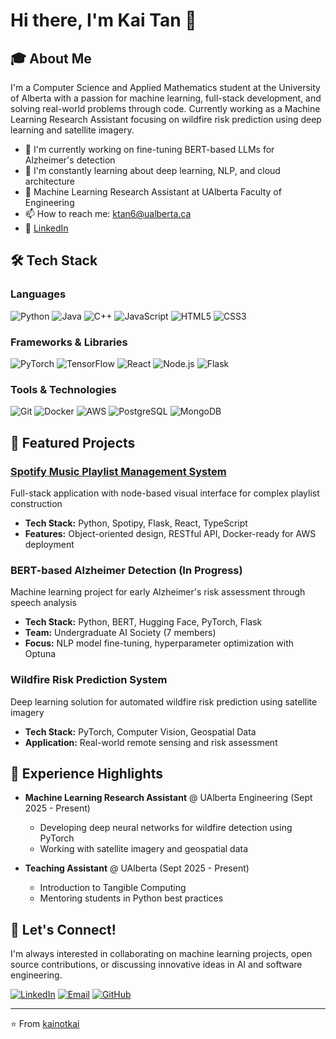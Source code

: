 # Hi there, I'm Kai Tan 👋

## 🎓 About Me

I'm a Computer Science and Applied Mathematics student at the University of Alberta with a passion for machine learning, full-stack development, and solving real-world problems through code. Currently working as a Machine Learning Research Assistant focusing on wildfire risk prediction using deep learning and satellite imagery.

- 🔭 I'm currently working on fine-tuning BERT-based LLMs for Alzheimer's detection
- 🌱 I'm constantly learning about deep learning, NLP, and cloud architecture
- 💼 Machine Learning Research Assistant at UAlberta Faculty of Engineering
- 📫 How to reach me: ktan6@ualberta.ca
- 🔗 [LinkedIn](https://www.linkedin.com/in/kai-tan-559826293/)

## 🛠️ Tech Stack

### Languages
![Python](https://img.shields.io/badge/-Python-3776AB?style=flat-square&logo=python&logoColor=white)
![Java](https://img.shields.io/badge/-Java-007396?style=flat-square&logo=java&logoColor=white)
![C++](https://img.shields.io/badge/-C++-00599C?style=flat-square&logo=c%2B%2B&logoColor=white)
![JavaScript](https://img.shields.io/badge/-JavaScript-F7DF1E?style=flat-square&logo=javascript&logoColor=black)
![HTML5](https://img.shields.io/badge/-HTML5-E34F26?style=flat-square&logo=html5&logoColor=white)
![CSS3](https://img.shields.io/badge/-CSS3-1572B6?style=flat-square&logo=css3&logoColor=white)

### Frameworks & Libraries
![PyTorch](https://img.shields.io/badge/-PyTorch-EE4C2C?style=flat-square&logo=pytorch&logoColor=white)
![TensorFlow](https://img.shields.io/badge/-TensorFlow-FF6F00?style=flat-square&logo=tensorflow&logoColor=white)
![React](https://img.shields.io/badge/-React-61DAFB?style=flat-square&logo=react&logoColor=black)
![Node.js](https://img.shields.io/badge/-Node.js-339933?style=flat-square&logo=node.js&logoColor=white)
![Flask](https://img.shields.io/badge/-Flask-000000?style=flat-square&logo=flask&logoColor=white)

### Tools & Technologies
![Git](https://img.shields.io/badge/-Git-F05032?style=flat-square&logo=git&logoColor=white)
![Docker](https://img.shields.io/badge/-Docker-2496ED?style=flat-square&logo=docker&logoColor=white)
![AWS](https://img.shields.io/badge/-AWS-232F3E?style=flat-square&logo=amazon-aws&logoColor=white)
![PostgreSQL](https://img.shields.io/badge/-PostgreSQL-336791?style=flat-square&logo=postgresql&logoColor=white)
![MongoDB](https://img.shields.io/badge/-MongoDB-47A248?style=flat-square&logo=mongodb&logoColor=white)

## 🚀 Featured Projects

### [Spotify Music Playlist Management System](https://github.com/kainotkai/spotify-playlist-composer)
Full-stack application with node-based visual interface for complex playlist construction
- **Tech Stack:** Python, Spotipy, Flask, React, TypeScript
- **Features:** Object-oriented design, RESTful API, Docker-ready for AWS deployment

### BERT-based Alzheimer Detection (In Progress)
Machine learning project for early Alzheimer's risk assessment through speech analysis
- **Tech Stack:** Python, BERT, Hugging Face, PyTorch, Flask
- **Team:** Undergraduate AI Society (7 members)
- **Focus:** NLP model fine-tuning, hyperparameter optimization with Optuna

### Wildfire Risk Prediction System
Deep learning solution for automated wildfire risk prediction using satellite imagery
- **Tech Stack:** PyTorch, Computer Vision, Geospatial Data
- **Application:** Real-world remote sensing and risk assessment

## 💼 Experience Highlights

- **Machine Learning Research Assistant** @ UAlberta Engineering (Sept 2025 - Present)
  - Developing deep neural networks for wildfire detection using PyTorch
  - Working with satellite imagery and geospatial data

- **Teaching Assistant** @ UAlberta (Sept 2025 - Present)
  - Introduction to Tangible Computing
  - Mentoring students in Python best practices

## 🤝 Let's Connect!

I'm always interested in collaborating on machine learning projects, open source contributions, or discussing innovative ideas in AI and software engineering.

[![LinkedIn](https://img.shields.io/badge/-LinkedIn-0077B5?style=flat-square&logo=linkedin&logoColor=white)](https://www.linkedin.com/in/kai-tan-559826293/)
[![Email](https://img.shields.io/badge/-Email-D14836?style=flat-square&logo=gmail&logoColor=white)](mailto:ktan6@ualberta.ca)
[![GitHub](https://img.shields.io/badge/-GitHub-181717?style=flat-square&logo=github&logoColor=white)](https://github.com/kainotkai)

---

⭐️ From [kainotkai](https://github.com/kainotkai)
